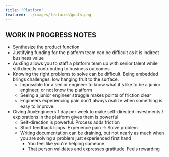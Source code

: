 ```yaml
---
title: "Platform"
featured: ../images/featured/goals.png
---
```


## WORK IN PROGRESS NOTES

- Synthesize the product function
- Justifying funding for the platform team can be difficult as it is indirect
  business value
- AuxEng allows you to staff a platform team up with senior talent while still
  directly contributing to business outcomes
- Knowing the right problems to solve can be difficult. Being embedded brings
  challenges, low hanging fruit to the surface.
  - Impossible for a senior engineer to know what it's like to be a junior
    engineer, or not know the platform
  - Seeing a junior engineer struggle makes points of friction clear
  - Engineers experiencing pain don't always realize when something is easy to
    improve.
- Giving AuxEngineers 1 day per week to make self-directed investments /
  explorations in the platform gives them is powerful
  - Self-direction is powerful. Process adds friction
  - Short feedback loops. Experience pain -> Solve problem
  - Writing documentation can be draining, but not nearly as much when you are
    solving a problem just experienced first hand
    - You feel like you're helping someone
    - That person validates and expresses gratitude. Feels rewarding
